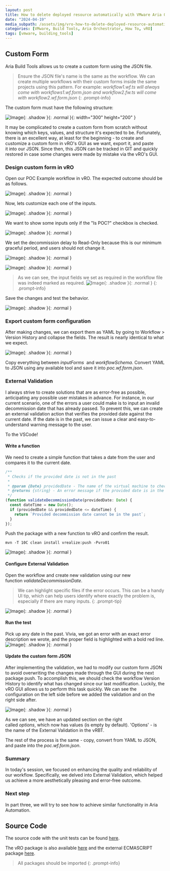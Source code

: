 ```yaml
---
layout: post
title: How to delete deployed resource automatically with VMware Aria Orchestrator - part 2
date: "2024-04-19"
media_subpath: /assets/img/vro-how-to-delete-deployed-resource-automatically-part2/
categories: [VMware, Build Tools, Aria Orchestrator, How To, vRO]
tags: [vmware, building_tools]
---
```


## Custom Form

Aria Build Tools allows us to create a custom form using the JSON file.
>Ensure the JSON file's name is the same as the workflow. We can create multiple workflows with their custom forms inside the same projects using this pattern. For example: *workflow1.wf.ts will always come with workflows1.wf.form.json and workflow2.fw.ts will come with workflow2.wf.form.json*
{: .prompt-info}

The custom form must have the following structure:

![Image](20aad31d-b730-4936-95f1-e3a89c636e5f.png){: .shadow }{: .normal }{: width="300" height="200" }

It may be complicated to create a custom form from scratch without knowing which keys, values, and structure it's expected to be. Fortunately, there is an excellent way, at least for the beginning - to create and customize a custom form in vRO's GUI as we want, export it, and paste it into our JSON. Since then, this JSON can be tracked in GIT and quickly restored in case some changes were made by mistake via the vRO's GUI.

### Design custom form in vRO

Open our POC Example workflow in vRO. The expected outcome should be as follows.

![Image](a90e4261-7ed9-45bb-9cb5-70f894351823.png){: .shadow }{: .normal }

Now, lets customize each one of the inputs.

![Image](7f3bd863-5ead-41c3-b0e9-9e1c05647105.png){: .shadow }{: .normal }

We want to show some inputs only if the "Is POC?" checkbox is checked.

![Image](22789b8d-fd1a-4bbf-af0f-1f89adc5de17.png){: .shadow }{: .normal }

We set the decommission delay to Read-Only because this is our minimum graceful period, and users should not change it.

![Image](a4a470bf-3780-4107-99f3-197ae47dd770.png){: .shadow }{: .normal }

![Image](742fef22-fbb1-49c5-ac58-604deb0d9bc9.png){: .shadow }{: .normal }

>As we can see, the input fields we set as required in the workflow file was indeed marked as required.
> ![Image](0a301f04-5582-432e-a4f3-6a2caa74af22.png){: .shadow }{: .normal }
{: .prompt-info}

Save the changes and test the behavior.

![Image](F2B71A48-1B0F-41D3-9E32-3E2A4FD47F59.gif){: .shadow }{: .normal }

### Export custom form configuration

After making changes, we can export them as YAML by going to Workflow > Version History and collapse the fields. The result is nearly identical to what we expect.

![Image](e7472a56-91f9-4b1d-af45-480d0432c96b.png){: .shadow }{: .normal }

Copy everything between *inputForms*  and *workflowSchema*. Convert YAML to JSON using any available tool and save it into *poc.wf.form.json*.

### External Validation

I always strive to create solutions that are as error-free as possible, anticipating any possible user mistakes in advance. For instance, in our current scenario, one of the errors a user could make is to input an invalid decommission date that has already passed. To prevent this, we can create an external validation action that verifies the provided date against the current date. If the date is in the past, we can issue a clear and easy-to-understand warning message to the user.

To the VSCode!

#### Write a function

We need to create a simple function that takes a date from the user and compares it to the current date.

```typescript
/**
 * Checks if the provided date is not in the past
 *
 * @param {Date} providedDate - The name of the virtual machine to check.
 * @returns {string} - An error message if the provided date is in the past
 */
(function validateDecommissionDate(providedDate: Date) {
  const dateTime = new Date();
  if (providedDate && providedDate <= dateTime) {
    return `Provided decommission date cannot be in the past`;
  }
});
```

Push the package with a new function to vRO and confirm the result.

```shell
mvn -T 10C clean install vrealize:push -Pvro01
```

![Image](a8f295ca-96a3-479e-b88c-422f138e6ba5.png){: .shadow }{: .normal }

#### Configure External Validation

Open the workflow and create new validation using our new function *validateDecommissionDate*.
>We can highlight specific files if the error occurs. This can be a handy UI tip, which can help users identify where exactly the problem is, especially if there are many inputs.
{: .prompt-tip}

![Image](9876c44a-5df4-4131-9834-0c01e3e299c7.png){: .shadow }{: .normal }

#### Run the test

Pick up any date in the past. Vivia, we got an error with an exact error description we wrote, and the proper field is highlighted with a bold red line.
![Image](84dbdd09-db58-4bd2-8b03-2ae320bfb2a8.png){: .shadow }{: .normal }

#### Update the custom form JSON

After implementing the validation, we had to modify our custom form JSON to avoid overwriting the changes made through the GUI during the next package push. To accomplish this, we should check the workflow Version History to identify what has changed since our last modification. Luckily, the vRO GUI allows us to perform this task quickly. We can see the configuration on the left side before we added the validation and on the right side after.

![Image](18a12fb8-75a0-4f7f-9cf4-0954897c4fdd.png){: .shadow }{: .normal }

As we can see, we have an updated section on the right called *options*, which now has values (is empty by default). 'Options' - is the name of the External Validation in the vRBT.

 The rest of the process is the same - copy, convert from YAML to JSON, and paste into the *poc.wf.form.json*.

### Summary

In today's session, we focused on enhancing the quality and reliability of our workflow. Specifically, we delved into External Validation, which helped us achieve a more aesthetically pleasing and error-free outcome.

### Next step

In part three, we will try to see how to achieve similar functionality in Aria Automation.

## Source Code

The source code with the unit tests can be found [here](https://github.com/unbreakabl3/vmware_aria_orchestrator_examples/tree/main/poc_example).

The vRO package is also available [here](https://github.com/unbreakabl3/vmware_aria_orchestrator_examples/raw/refs/heads/main/poc_example/com.clouddepth.poc_example-1.0.9.package) and the external ECMASCRIPT package [here](https://github.com/unbreakabl3/vmware_aria_orchestrator_examples/raw/refs/heads/main/poc_example/com.vmware.pscoe.library.ecmascript-2.43.0.package).

> All packages should be imported
{: .prompt-info}
